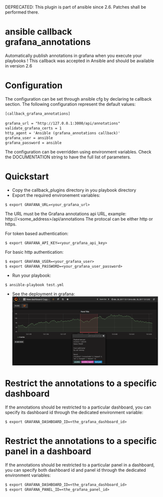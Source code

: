 DEPRECATED: This plugin is part of ansible since 2.6. Patches shall be performed there.

# ansible callback grafana_annotations

Automatically publish annotations in grafana when you execute your playbooks !
This callback was accepted in Ansible and should be available in version 2.6

# Configuration

The configuration can be set through ansible cfg by declaring te callback section.
The following configuration represent the default values:

```
[callback_grafana_annotations]

grafana_url = "http://127.0.0.1:3000/api/annotations"
validate_grafana_certs = 1
http_agent = 'Ansible (grafana_annotations callback)'
grafana_user = ansible
grafana_password = ansible
```

The configuration can be overridden using environment variables.
Check the DOCUMENTATION string to have the full list of parameters.

# Quickstart

* Copy the callback_plugins directory in you playbook directory
* Export the required environement variables:

```
$ export GRAFANA_URL=<your_grafana_url>
```

The URL must be the Grafana annotations api URL, example: http://<some_address>/api/annotations
The protocal can be either http or https.

For token based authentication:

```
$ export GRAFANA_API_KEY=<your_grafana_api_key>
```

For basic http authentication:

```
$ export GRAFANA_USER=<your_grafana_user>
$ export GRAFANA_PASSWORD=<your_grafana_user_password>
```

* Run your playbook:
```
$ ansible-playbook test.yml
```
* See the deployment in grafana:
![Grafana annotations](/screenshot/result.png)

# Restrict the annotations to a specific dashboard

If the annotations should be restricted to a particular dashboard, you can
specify its dashboard id through the dedicated environment variable:

```
$ export GRAFANA_DASHBOARD_ID=<the_grafana_dashboard_id>
```

# Restrict the annotations to a specific panel in a dashboard

If the annotations should be restricted to a particular panel in a dashboard, you can
specify both dashboard id and panel id through the dedicated environment variables:

```
$ export GRAFANA_DASHBOARD_ID=<the_grafana_dashboard_id>
$ export GRAFANA_PANEL_ID=<the_grafana_panel_id>
```
